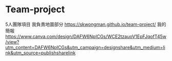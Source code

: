 ﻿# Team-project
 5人團隊項目 我負責地圖部分
https://skwongman.github.io/team-project/
我的簡報
https://www.canva.com/design/DAFW6NpICGs/WCE2tzauoV1EpFJqofT45w/view?utm_content=DAFW6NpICGs&utm_campaign=designshare&utm_medium=link&utm_source=publishsharelink
